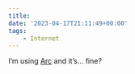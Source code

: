```yaml
---
title:
date: '2023-04-17T21:11:49+00:00'
tags:
    - Internet
---
```


I’m using [Arc](https://arc.net) and it’s… fine?